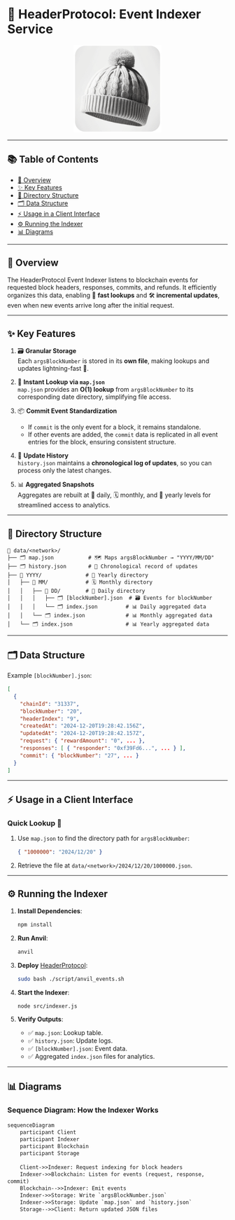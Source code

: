 # 🚀 **HeaderProtocol: Event Indexer Service**

<div style="text-align:center" align="center">
    <img src="https://raw.githubusercontent.com/headerprotocol/headerprotocol/master/logo.png" width="200">
</div>

---

## 📚 **Table of Contents**

- [📖 Overview](#overview)
- [✨ Key Features](#key-features)
- [📂 Directory Structure](#directory-structure)
- [🗂 Data Structure](#data-structure)
- [⚡️ Usage in a Client Interface](#usage-in-a-client-interface)
- [⚙️ Running the Indexer](#running-the-indexer)
- [📊 Diagrams](#diagrams)

---

## 📖 **Overview**

The HeaderProtocol Event Indexer listens to blockchain events for requested block headers, responses, commits, and refunds. It efficiently organizes this data, enabling 🔎 **fast lookups** and 🛠 **incremental updates**, even when new events arrive long after the initial request.

---

## ✨ **Key Features**

1. 🗃 **Granular Storage**  
   Each `argsBlockNumber` is stored in its **own file**, making lookups and updates lightning-fast 🚀.

2. 📍 **Instant Lookup via `map.json`**  
   `map.json` provides an **O(1) lookup** from `argsBlockNumber` to its corresponding date directory, simplifying file access.

3. 📦 **Commit Event Standardization**

   - If `commit` is the only event for a block, it remains standalone.
   - If other events are added, the `commit` data is replicated in all event entries for the block, ensuring consistent structure.

4. 📜 **Update History**  
   `history.json` maintains a **chronological log of updates**, so you can process only the latest changes.

5. 📊 **Aggregated Snapshots**  
   Aggregates are rebuilt at 📅 daily, 🗓 monthly, and 📆 yearly levels for streamlined access to analytics.

---

## 📂 **Directory Structure**

```
📂 data/<network>/
├── 🗂 map.json           # 🗺 Maps argsBlockNumber → "YYYY/MM/DD"
├── 🗂 history.json       # 📜 Chronological record of updates
├── 📂 YYYY/              # 📆 Yearly directory
│   ├── 📂 MM/            # 🗓 Monthly directory
│   │   ├── 📂 DD/        # 📅 Daily directory
│   │   │   ├── 🗂 [blockNumber].json  # 🗃 Events for blockNumber
│   │   │   └── 🗂 index.json         # 📊 Daily aggregated data
│   │   └── 🗂 index.json             # 📊 Monthly aggregated data
│   └── 🗂 index.json                 # 📊 Yearly aggregated data
```

---

## 🗂 **Data Structure**

Example `[blockNumber].json`:

```json
[
  {
    "chainId": "31337",
    "blockNumber": "20",
    "headerIndex": "9",
    "createdAt": "2024-12-20T19:28:42.156Z",
    "updatedAt": "2024-12-20T19:28:42.157Z",
    "request": { "rewardAmount": "0", ... },
    "responses": [ { "responder": "0xf39Fd6...", ... } ],
    "commit": { "blockNumber": "27", ... }
  }
]
```

---

## ⚡️ **Usage in a Client Interface**

### Quick Lookup 🚀

1. Use `map.json` to find the directory path for `argsBlockNumber`:
   ```json
   { "1000000": "2024/12/20" }
   ```
2. Retrieve the file at `data/<network>/2024/12/20/1000000.json`.

---

## ⚙️ **Running the Indexer**

1. **Install Dependencies**:

   ```bash
   npm install
   ```

2. **Run Anvil**:

   ```bash
   anvil
   ```

3. **Deploy** [HeaderProtocol](https://github.com/headerprotocol/headerprotocol):

   ```bash
   sudo bash ./script/anvil_events.sh
   ```

4. **Start the Indexer**:

   ```bash
   node src/indexer.js
   ```

5. **Verify Outputs**:
   - ✅ `map.json`: Lookup table.
   - ✅ `history.json`: Update logs.
   - ✅ `[blockNumber].json`: Event data.
   - ✅ Aggregated `index.json` files for analytics.

---

## 📊 **Diagrams**

### Sequence Diagram: How the Indexer Works

```mermaid
sequenceDiagram
    participant Client
    participant Indexer
    participant Blockchain
    participant Storage

    Client->>Indexer: Request indexing for block headers
    Indexer->>Blockchain: Listen for events (request, response, commit)
    Blockchain-->>Indexer: Emit events
    Indexer->>Storage: Write `argsBlockNumber.json`
    Indexer->>Storage: Update `map.json` and `history.json`
    Storage-->>Client: Return updated JSON files
```
